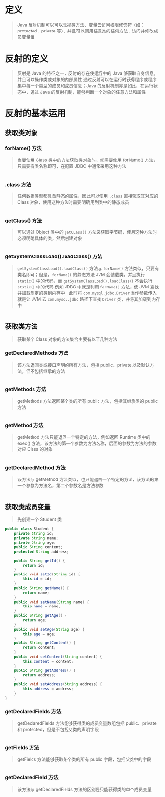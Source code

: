 # 定义
> Java 反射机制可以可以无视类方法、变量去访问权限修饰符（如：protected、private 等），并且可以调用任意类的任何方法、访问并修改成员变量值

# 反射的定义
> 反射是 Java 的特征之一，反射的存在使运行中的 Java 够获取自身信息，并且可以操作类或对象的内部属性
> 通过反射可以在运行时获得程序或程序集中每一个类型的成员和成员信息；Java 的反射机制亦是如此，在运行状态中，通过 Java 的反射机制，能够判断一个对象的任意方法和属性

# 反射的基本运用
## 获取类对象
### forName() 方法
> 当要使用 Class 类中的方法获取类对象时，就需要使用 forName() 方法，只需要有类名称即可，在配置 JDBC 中通常采用这种方法

<img src="./Java反射机制/1.png" alt="">

### .class 方法
> 任何数据类型都具备静态的属性，因此可以使用 `.class` 直接获取其对应的 Class 对象，使用这种方法时需要明确用到类中的静态成员

<img src="./Java反射机制/2.png" alt="">

### getClass() 方法
> 可以通过 Object 类中的 `getCLass()` 方法来获取字节码，使用这种方法时必须明确具体的类，然后创建对象

<img src="./Java反射机制/3.png" alt="">

### getSystemClassLoad().loadClass() 方法
> `getSystemClassLoad().loadClass()` 方法与 `forName()` 方法类似，只要有类名即可；但是，`forName()` 的静态方法 JVM 会装载类，并且执行 `static()` 中的代码，而 `getSystemClassLoad().loadClass()` 不会执行 `ststic()` 中的代码
> 例如 JDBC 中就是利用 `forName()` 方法，使 JVM 查找并加载制定的类到内存中，此时将 `com.mysql.jdbc.Driver` 当作参数传入就是让 JVM 去 `com.mysql.jdbc` 路径下查找 `Driver` 类，并将其加载到内存中

<img src="./Java反射机制/4.png" alt="">

## 获取类方法
> 获取某个 Class 对象的方法集合主要有以下几种方法

### getDeclaredMethods 方法
> 该方法返回类或接口声明的所有方法，包括 public、private 以及默认方法，但不包括继承的方法

<img src="./Java反射机制/5.png" alt="">

### getMethods 方法
> getMethods 方法返回某个类的所有 public 方法，包括其继承类的 public 方法

<img src="./Java反射机制/6.png" alt="">

### getMethod 方法
> getMethod 方法只能返回一个特定的方法，例如返回 Runtime 类中的 exec() 方法，该方法的第一个参数为方法名称，后面的参数为方法的参数对应 Class 的对象

<img src="./Java反射机制/11.png" alt="">

### getDeclaredMethod 方法
> 该方法与 getMethod 方法类似，也只能返回一个特定的方法，该方法的第一个参数为方法名，第二个参数名是方法参数

<img src="./Java反射机制/10.png" alt="">

## 获取类成员变量
> 先创建一个 Student 类
```java
public class Student {
    private String id;
    private String name;
    private String age;
    public String content;
    protected String address;

    public String getId() {
        return id;
    }
    public void setId(String id) {
        this.id = id;
    }
    public String getName() {
        return name;
    }
    public void setName(String name) {
        this.name = name;
    }
    public String getAge() {
        return age;
    }
    public void setAge(String age) {
        this.age = age;
    }
    public String getContent() {
        return content;
    }
    public void setContent(String content) {
        this.content = content;
    }
    public String getAddress() {
        return address;
    }
    public void setAddress(String address) {
        this.address = address;
    }
}
```

### getDeclaredFields 方法
> getDeclaredFields 方法能够获得类的成员变量数组包括 public、private 和 protected，但是不包括父类的声明字段

<img src="./Java反射机制/7.png" alt="">

### getFields 方法
> getFields 方法能够获取某个类的所有 public 字段，包括父类中的字段

<img src="./Java反射机制/8.png" alt="">

### getDeclaredField 方法
> 该方法与 getDeclaredFields 方法的区别是只能获得类的单个成员变量

<img src="./Java反射机制/9.png" alt="">
